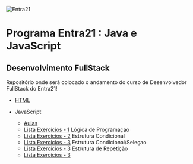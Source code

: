 ![Entra21](https://cdn.sonicadigital.com.br/entra21/storage/header/257/original-61f8610472d4f.png)

# Programa Entra21 : Java e JavaScript 
## Desenvolvimento FullStack

Repositório onde será colocado o andamento do curso de Desenvolvedor FullStack do Entra21!

* [HTML](https://github.com/andrenp2/Entra21_Java_JS_Angular_FullStack/tree/main/HTML)

* JavaScript
  
    - [Aulas](https://github.com/andrenp2/Entra21_Java_JS_Angular_FullStack/tree/main/JavaScript/Aulas/001%20-%20Introdução%20-%20JS)
    - [Lista Exercícios - 1](https://github.com/andrenp2/Entra21_Java_JS_Angular_FullStack/tree/main/JavaScript/listaExercicios01) Lógica de Programaçao
    - [Lista Exercícios - 2](https://github.com/andrenp2/Entra21_Java_JS_Angular_FullStack/tree/main/JavaScript/listaExercicios02) Estrutura Condicional
    - [Lista Exercícios - 3](https://github.com/andrenp2/Entra21_Java_JS_Angular_FullStack/tree/main/JavaScript/listaExercicios03) Estrutura Condicional/Seleçao
    - [Lista Exercícios - 3](https://github.com/andrenp2/Entra21_Java_JS_Angular_FullStack/tree/main/JavaScript/listaExercicios04) Estrutura de Repetição
    - [Lista Exercícios - 3](https://github.com/andrenp2/Entra21_Java_JS_Angular_FullStack/tree/main/JavaScript/listaExercicios05)
 
